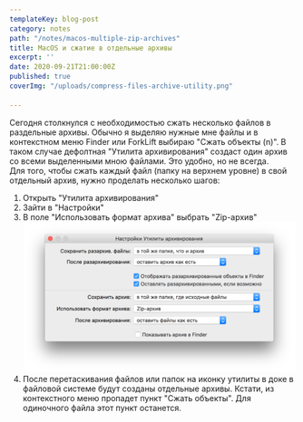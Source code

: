```yaml
---
templateKey: blog-post
category: notes
path: "/notes/macos-multiple-zip-archives"
title: MacOS и сжатие в отдельные архивы
excerpt: ''
date: 2020-09-21T21:00:00Z
published: true
coverImg: "/uploads/compress-files-archive-utility.png"

---
```

Сегодня столкнулся с необходимостью сжать несколько файлов в раздельные архивы. Обычно я выделяю нужные мне файлы и в контекстном меню Finder или ForkLift выбираю "Сжать объекты (n)". В таком случае дефолтная "Утилита архивирования" создаст один архив со всеми выделенными мною файлами. Это удобно, но не всегда.  
Для того, чтобы сжать каждый файл (папку на верхнем уровне) в свой отдельный архив, нужно проделать несколько шагов:

1. Открыть "Утилита архивирования"
2. Зайти в "Настройки"
3. В поле "Использовать формат архива" выбрать "Zip-архив"  
   ![](/uploads/archive_utility_-preferences.png)
4. После перетаскивания файлов или папок на иконку утилиты в доке в файловой системе будут созданы отдельные архивы. Кстати, из контекстного меню пропадет пункт "Сжать объекты". Для одиночного файла этот пункт останется.
